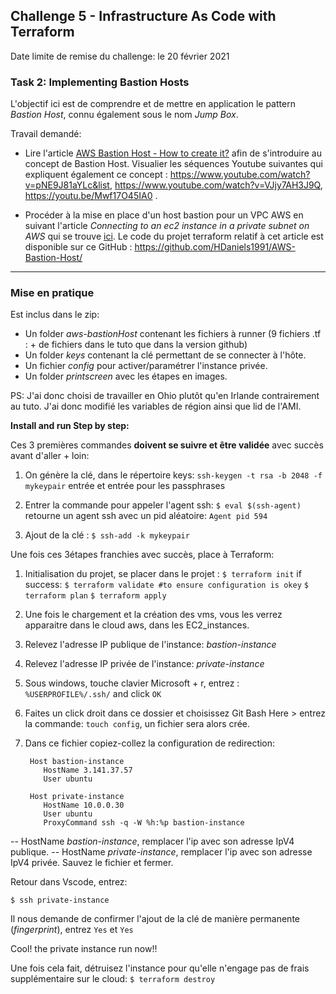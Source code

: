 
## Challenge 5 - Infrastructure As Code with Terraform 

Date limite de remise du challenge: le 20 février 2021 

### Task 2: Implementing Bastion Hosts
L'objectif ici est de comprendre et de mettre en application le pattern _Bastion Host_, connu également sous le nom _Jump Box_. 

Travail demandé:
- Lire l'article [AWS Bastion Host - How to create it?](https://www.knowledgehut.com/tutorials/aws/aws-bastion-hostVisualiser) afin de s'introduire au concept de Bastion Host. Visualier les séquences Youtube suivantes qui expliquent également ce concept :  <https://www.youtube.com/watch?v=pNE9J81aYLc&list>, <https://www.youtube.com/watch?v=VJjy7AH3J9Q>, <https://youtu.be/Mwf17O45IA0> .
   
- Procéder à la mise en place d'un host bastion pour un VPC AWS en suivant l'article _Connecting to an ec2 instance in a private subnet on AWS_ qui se trouve [ici](https://towardsdatascience.com/connecting-to-an-ec2-instance-in-a-private-subnet-on-aws-38a3b86f58fb). Le code du projet  terraform relatif à cet article est disponible sur ce GitHub :  <https://github.com/HDaniels1991/AWS-Bastion-Host/>

 --- 
### Mise en pratique
Est inclus dans le zip: 
- Un folder *aws-bastionHost* contenant les fichiers à runner (9 fichiers .tf : + de fichiers dans le tuto que dans la version github)
- Un folder *keys* contenant la clé permettant de se connecter à l'hôte.
- Un fichier *config* pour activer/paramétrer l'instance privée.
- Un folder *printscreen* avec les étapes en images.

PS: J'ai donc choisi de travailler en Ohio plutôt qu'en Irlande contrairement au tuto. J'ai donc modifié les variables de région ainsi que lid de l'AMI.

**Install and run Step by step:** 

Ces 3 premières commandes **doivent se suivre et être validée** avec succès avant d'aller + loin: 
1. On génère la clé, dans le répertoire keys: 
`ssh-keygen -t rsa -b 2048 -f mykeypair` 
 entrée et entrée pour les passphrases
3. Entrer la commande pour appeler l'agent ssh: 
``$ eval $(ssh-agent)``
retourne un agent ssh avec un pid aléatoire: 
``Agent pid 594``

4. Ajout de la clé :  `$ ssh-add -k mykeypair`

Une fois ces 3étapes franchies avec succès, place à Terraform: 

1. Initialisation du projet, se placer dans le projet :
`$ terraform init`
if success: 
`$ terraform validate #to ensure configuration is okey`
`$ terraform plan`
`$ terraform apply`

2.  Une fois le chargement et la création des vms, vous les verrez apparaitre dans le cloud aws, dans les EC2_instances.
3. Relevez l'adresse IP publique de l'instance: *bastion-instance*
4. Relevez l'adresse IP privée de l'instance: *private-instance*
5. Sous windows, touche clavier Microsoft + r, entrez : `%USERPROFILE%/.ssh/` and click `OK`
6. Faites un click droit dans ce dossier et choisissez Git Bash Here >
entrez la commande: `touch config`, un fichier sera alors crée.
7. Dans ce fichier copiez-collez la configuration de redirection:

	    Host bastion-instance
	       HostName 3.141.37.57
	       User ubuntu
	    
	    Host private-instance
	       HostName 10.0.0.30
	       User ubuntu
	       ProxyCommand ssh -q -W %h:%p bastion-instance

-- HostName *bastion-instance*, remplacer l'ip avec son adresse IpV4 publique.
-- HostName *private-instance*, remplacer l'ip avec son adresse IpV4 privée. Sauvez le fichier et fermer.

Retour dans Vscode, entrez:

    $ ssh private-instance

Il nous demande de confirmer l'ajout de la clé de manière permanente (*fingerprint*), entrez `Yes`  et `Yes`

Cool! the private instance run now!! 

Une fois cela fait, détruisez l'instance pour qu'elle n'engage pas de frais supplémentaire sur le cloud: `$ terraform destroy`
